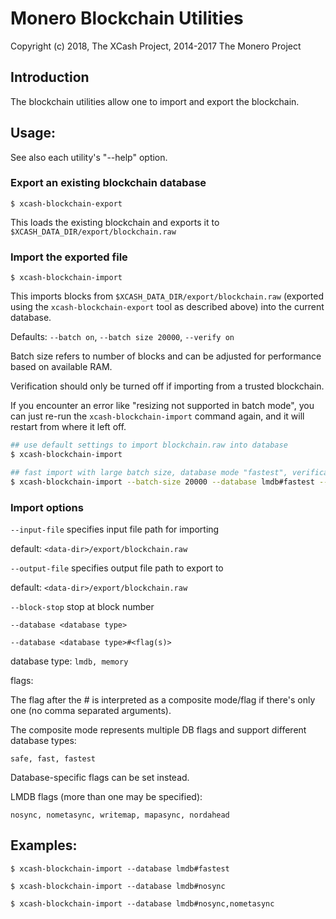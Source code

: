 # Monero Blockchain Utilities

Copyright (c) 2018, The XCash Project, 2014-2017 The Monero Project

## Introduction

The blockchain utilities allow one to import and export the blockchain.

## Usage:

See also each utility's "--help" option.

### Export an existing blockchain database

`$ xcash-blockchain-export`

This loads the existing blockchain and exports it to `$XCASH_DATA_DIR/export/blockchain.raw`

### Import the exported file

`$ xcash-blockchain-import`

This imports blocks from `$XCASH_DATA_DIR/export/blockchain.raw` (exported using the
`xcash-blockchain-export` tool as described above) into the current database.

Defaults: `--batch on`, `--batch size 20000`, `--verify on`

Batch size refers to number of blocks and can be adjusted for performance based on available RAM.

Verification should only be turned off if importing from a trusted blockchain.

If you encounter an error like "resizing not supported in batch mode", you can just re-run
the `xcash-blockchain-import` command again, and it will restart from where it left off.

```bash
## use default settings to import blockchain.raw into database
$ xcash-blockchain-import

## fast import with large batch size, database mode "fastest", verification off
$ xcash-blockchain-import --batch-size 20000 --database lmdb#fastest --verify off

```

### Import options

`--input-file`
specifies input file path for importing

default: `<data-dir>/export/blockchain.raw`

`--output-file`
specifies output file path to export to

default: `<data-dir>/export/blockchain.raw`

`--block-stop`
stop at block number

`--database <database type>`

`--database <database type>#<flag(s)>`

database type: `lmdb, memory`

flags:

The flag after the # is interpreted as a composite mode/flag if there's only
one (no comma separated arguments).

The composite mode represents multiple DB flags and support different database types:

`safe, fast, fastest`

Database-specific flags can be set instead.

LMDB flags (more than one may be specified):

`nosync, nometasync, writemap, mapasync, nordahead`

## Examples:

```
$ xcash-blockchain-import --database lmdb#fastest

$ xcash-blockchain-import --database lmdb#nosync

$ xcash-blockchain-import --database lmdb#nosync,nometasync
```
